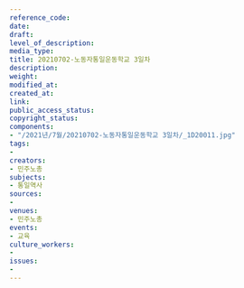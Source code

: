 ```yaml
---
reference_code: 
date: 
draft: 
level_of_description: 
media_type: 
title: 20210702-노동자통일운동학교 3일차
description: 
weight: 
modified_at: 
created_at: 
link: 
public_access_status: 
copyright_status: 
components:
- "/2021년/7월/20210702-노동자통일운동학교 3일차/_1D20011.jpg"
tags:
- 
creators:
- 민주노총
subjects:
- 통일역사
sources:
- 
venues:
- 민주노총
events:
- 교육
culture_workers:
- 
issues:
- 
---
```

